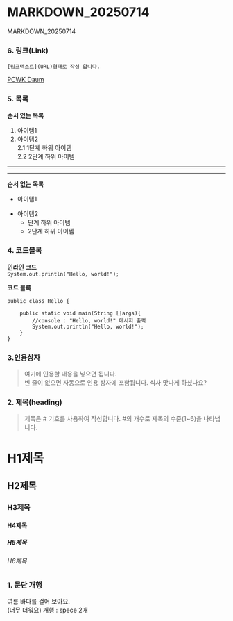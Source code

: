 # MARKDOWN_20250714
MARKDOWN_20250714
### 6. 링크(Link)
`[링크텍스트](URL)형태로 작성 합니다.`  

[PCWK Daum](https://cafe.daum.net/pcwk)

### 5. 목록
**순서 있는 목록**
1. 아이템1
2. 아이템2  
   2.1 1단계 하위 아이템  
   2.2 2단계 하위 아이템  
---
***
**순서 없는 목록**
- 아이템1
+ 아이템2
  - 단계 하위 아이템
  - 2단계 하위 아이템
    
### 4. 코드블록
**인라인 코드**  
`System.out.println("Hello, world!");`

**코드 블록**
```
public class Hello {

	public static void main(String []args){
		//console : "Hello, world!" 메시지 출력
		System.out.println("Hello, world!");
	}
}
```


### 3.인용상자
>여기에 인용할 내용을 넣으면 됩니다.  
>빈 줄이 없으면 자동으로 인용 상자에 포함됩니다.
식사 맛나게 하셨나요?

### 2. 제목(heading)
>제목은 # 기호를 사용하여 작성합니다. #의 개수로 제목의 수준(1~6)을 나타냅니다.
# H1제목
## H2제목
### H3제목
#### H4제목
##### H5제목
###### H6제목

### 1. 문단 개행
여름 바다를 걸어 보아요.  
(너무 더워요)
개행 : spece 2개
